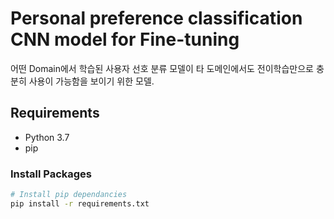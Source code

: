 # Personal preference classification CNN model for Fine-tuning

어떤 Domain에서 학습된 사용자 선호 분류 모델이 타 도메인에서도 전이학습만으로 충분히 사용이 가능함을 보이기 위한 모델.


## Requirements

* Python 3.7
* pip

### Install Packages

```bash
# Install pip dependancies
pip install -r requirements.txt
```

<!-- TODO:
## Training

### Dataset

### Test -->